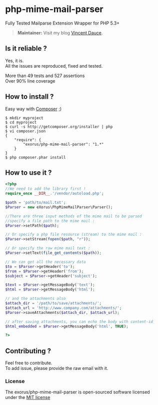php-mime-mail-parser
====================

Fully Tested Mailparse Extension Wrapper for PHP 5.3+

> **Maintainer:** Visit my blog [Vincent Dauce](http://vincent.dauce.fr).

## Is it reliable ?

Yes, it is.  
All the issues are reproduced, fixed and tested.

More than 49 tests and 527 assertions  
Over 90% line coverage

## How to install ?

Easy way with [Composer](https://getcomposer.org/) ;)

	$ mkdir myproject
	$ cd myproject
	$ curl -s http://getcomposer.org/installer | php
	$ vi composer.json
	{
	    "require": {
	        "exorus/php-mime-mail-parser": "1.*"
	    }
	}
	$ php composer.phar install

## How to use it ?

```php
<?php
//We need to add the library first !
require_once __DIR__.'/vendor/autoload.php';

$path = 'path/to/mail.txt';
$Parser = new eXorus\PhpMimeMailParser\Parser();

//There are three input methods of the mime mail to be parsed
//specify a file path to the mime mail :
$Parser->setPath($path); 

// Or specify a php file resource (stream) to the mime mail :
$Parser->setStream(fopen($path, "r"));

// Or specify the raw mime mail text :
$Parser->setText(file_get_contents($path));

// We can get all the necessary data
$to = $Parser->getHeader('to');
$from = $Parser->getHeader('from');
$subject = $Parser->getHeader('subject');

$text = $Parser->getMessageBody('text');
$html = $Parser->getMessageBody('html');

// and the attachments also
$attach_dir = '/path/to/save/attachments/';
$attach_url = 'http://www.company.com/attachments/';
$Parser->saveAttachments($attach_dir, $attach_url);

// after saving attachments, you can echo the body with content-id
$html_embedded = $Parser->getMessageBody('html', TRUE);

?>
```

## Contributing ?

Feel free to contribute.  
To add issue, please provide the raw email with it.

### License

The exorus/php-mime-mail-parser is open-sourced software licensed under the [MIT license](http://opensource.org/licenses/MIT)

